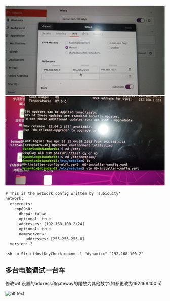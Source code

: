 ![alt text](../md中的图片/配WiFi_1.jpg)
![alt text](../md中的图片/配WiFi_2.jpg)

```
# This is the network config written by 'subiquity'
network:
  ethernets:
    enp89s0:
      dhcp4: false
      optional: true
      addresses: [192.168.100.2/24]
      optional: true
      nameservers:
         addresses: [255.255.255.0]
  version: 2
```

```
ssh -o StrictHostKeyChecking=no -l "dynamicx" "192.168.100.2"
```

## 多台电脑调试一台车
修改wifi设置的address和gateway的尾数为其他数字(如都更改为192.168.100.5)

![alt text](md中的图片/配WIFI_多电脑.png)
